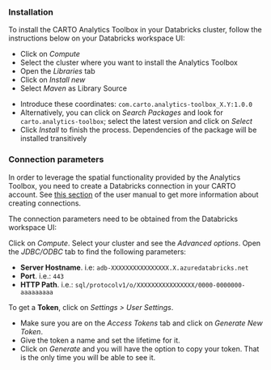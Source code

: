### Installation

To install the CARTO Analytics Toolbox in your Databricks cluster, follow the instructions below on your Databricks workspace UI: 

* Click on _Compute_
* Select the cluster where you want to install the Analytics Toolbox
* Open the _Libraries_ tab
* Click on _Install new_
* Select _Maven_ as Library Source
<!-- TO DO: Review this part -->
* Introduce these coordinates: `com.carto.analytics-toolbox_X.Y:1.0.0`
* Alternatively, you can click on _Search Packages_ and look for `carto.analytics-toolbox`; select the latest version and click on _Select_
* Click _Install_ to finish the process. Dependencies of the package will be installed transitively


### Connection parameters

In order to leverage the spatial functionality provided by the Analytics Toolbox, you need to create a Databricks connection in your CARTO account. See [this section](../../../carto-user-manual/connections/creating-a-connection/#connection-to-databricks) of the user manual to get more information about creating connections.

The connection parameters need to be obtained from the Databricks workspace UI: 

Click on _Compute_. Select your cluster and see the _Advanced options_. Open the _JDBC/ODBC_ tab to find the following parameters: 

* **Server Hostname**. i.e: `adb-XXXXXXXXXXXXXXXX.X.azuredatabricks.net`
* **Port**. i.e.: `443`
* **HTTP Path**. i.e.: `sql/protocolv1/o/XXXXXXXXXXXXXXXX/0000-0000000-aaaaaaaaa`

To get a **Token**, click on _Settings > User Settings_. 
* Make sure you are on the _Access Tokens_ tab and click on _Generate New Token_. 
* Give the token a name and set the lifetime for it. 
* Click on _Generate_ and you will have the option to copy your token. That is the only time you will be able to see it. 